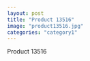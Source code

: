 ```yaml
---
layout: post
title: "Product 13516"
image: "product13516.jpg"
categories: "category1"
---
```

Product 13516
